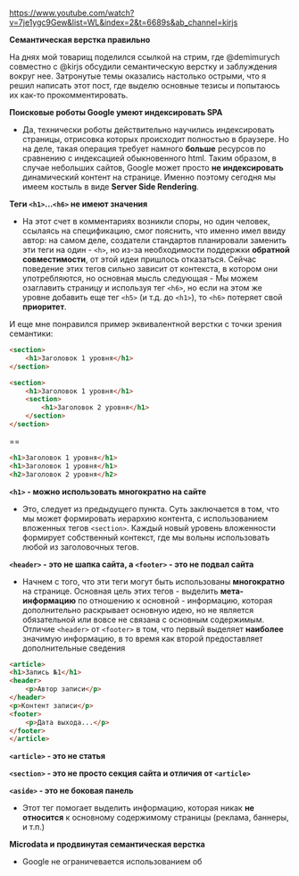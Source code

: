 https://www.youtube.com/watch?v=7je1ygc9Gew&list=WL&index=2&t=6689s&ab_channel=kirjs

**Семантическая верстка правильно**

На днях мой товарищ поделился ссылкой на стрим, где @demimurych совместно с @kirjs обсудили семантическую верстку и заблуждения вокруг нее. Затронутые темы оказались настолько острыми, что я решил написать этот пост, где выделю основные тезисы и попытаюсь их как-то прокомментировать.

**Поисковые роботы Google умеют индексировать SPA**

- Да, технически роботы действительно научились индексировать страницы, отрисовка которых происходит полностью в браузере. Но на деле, такая операция требует намного **больше** ресурсов по сравнению с индексацией обыкновенного html. Таким образом, в случае небольших сайтов, Google может просто **не индексировать** динамический контент на странице. Именно поэтому сегодня мы имеем костыль в виде **Server Side Rendering**.

**Теги `<h1>`...`<h6>` не имеют значения**

- На этот счет в комментариях возникли споры, но один человек, ссылаясь на спецификацию, смог пояснить, что именно имел ввиду автор: на самом деле, создатели стандартов планировали заменить эти теги на один - `<h>`, но из-за необходимости поддержки **обратной совместимости**, от этой идеи пришлось отказаться. Сейчас поведение этих тегов сильно зависит от контекста, в котором они употребляются, но основная мысль следующая - Мы можем озаглавить страницу и используя тег `<h6>`, но если на этом же уровне добавить еще тег `<h5>` (и т.д. до `<h1>`), то `<h6>` потеряет свой **приоритет**.

И еще мне понравился пример эквивалентной верстки с точки зрения семантики:

```html
<section> 
    <h1>Заголовок 1 уровня</h1> 
</section> 

<section> 
    <h1>Заголовок 1 уровня</h1> 
    <section> 
        <h1>Заголовок 2 уровня</h1> 
    </section> 
</section>
```
==
```html
<h1>Заголовок 1 уровня</h1> 
<h1>Заголовок 1 уровня</h1> 
<h2>Заголовок 2 уровня</h2>
```

**`<h1>` - можно использовать многократно на сайте**

- Это, следует из предыдущего пункта. Суть заключается в том, что мы может формировать иерархию контента, с использованием вложенных тегов `<section>`. Каждый новый уровень вложенности формирует собственный контекст, где мы вольны использовать любой из заголовочных тегов.

**`<header>` - это не шапка сайта, а `<footer>` - это не подвал сайта**

- Начнем с того, что эти теги могут быть использованы **многократно** на странице. Основная цель этих тегов - выделить **мета-информацию** по отношению к основной - информацию, которая дополнительно раскрывает основную идею, но не является обязательной или вовсе не связана с основным содержимым. Отличие `<header>` от `<footer>` в том, что первый выделяет **наиболее** значимую информацию, в то время как второй предоставляет дополнительные сведения

```html
<article>
<h1>Запись №1</h1>
<header>
	<p>Автор записи</p>
</header>
<p>Контент записи</p>
<footer>
	<p>Дата выхода...</p>
</footer>
</article>
```

**`<article>` - это не статья**

**`<section>` - это не просто секция сайта и отличия от `<article>`**

**`<aside>` - это не боковая панель**

- Этот тег помогает выделить информацию, которая никак **не относится** к основному содержимому страницы (реклама, баннеры, и т.п.)

**Microdata и продвинутая семантическая верстка**

- Google не ограничевается использованием об
